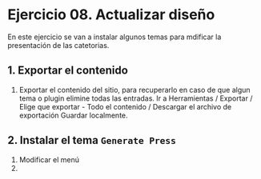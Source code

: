 # Ejercicio 08. Actualizar diseño
En este ejercicio se van a instalar algunos temas para mdificar la presentación de las catetorias.

## 1. Exportar el contenido
1. Exportar el contenido del sitio, para recuperarlo en caso de que algun tema o plugin elimine todas las entradas.
Ir a Herramientas / Exportar  / Elige que exportar - Todo el contenido  / Descargar el archivo de exportación
Guardar localmente.

## 2. Instalar el tema `Generate Press`
1. Modificar el menú
2. 





<!--stackedit_data:
eyJoaXN0b3J5IjpbLTE3OTg0NTYwNDQsLTEwNjcwNjE0MTAsLT
E2MzI4OTMwMTRdfQ==
-->